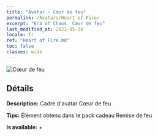 ```yaml
---
title: "Avatar - Cœur de feu"
permalink: /Avatars/Heart of Fire/
excerpt: "Era of Chaos  Cœur de feu"
last_modified_at: 2021-05-28
locale: fr
ref: "Heart of Fire.md"
toc: false
classes: wide
---
```

 ![Cœur de feu](/images/a/avatarFrame_23.png)

## Détails

 **Description:** Cadre d'avatar Cœur de feu 

 **Tips:** Élément obtenu dans le pack cadeau Remise de feu 

 **Is available:**  + 

